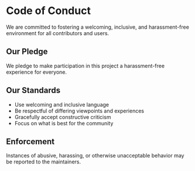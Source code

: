 # Code of Conduct

We are committed to fostering a welcoming, inclusive, and harassment-free environment for all contributors and users.

## Our Pledge

We pledge to make participation in this project a harassment-free experience for everyone.

## Our Standards

- Use welcoming and inclusive language
- Be respectful of differing viewpoints and experiences
- Gracefully accept constructive criticism
- Focus on what is best for the community

## Enforcement

Instances of abusive, harassing, or otherwise unacceptable behavior may be reported to the maintainers.


